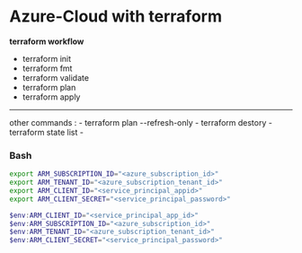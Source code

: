 # Azure-Cloud with terraform

__terraform workflow__
* terraform init
* terraform fmt
* terraform validate
* terraform plan
* terraform apply

---
other commands :
    - terraform plan --refresh-only
    - terraform destory
    - terraform state list
    - 

### Bash

```bash
export ARM_SUBSCRIPTION_ID="<azure_subscription_id>"
export ARM_TENANT_ID="<azure_subscription_tenant_id>"
export ARM_CLIENT_ID="<service_principal_appid>"
export ARM_CLIENT_SECRET="<service_principal_password>"
```
```ps1
$env:ARM_CLIENT_ID="<service_principal_app_id>"
$env:ARM_SUBSCRIPTION_ID="<azure_subscription_id>"
$env:ARM_TENANT_ID="<azure_subscription_tenant_id>"
$env:ARM_CLIENT_SECRET="<service_principal_password>"
```